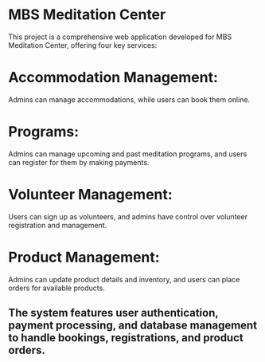 # MBS Meditation Center
This project is a comprehensive web application developed for MBS Meditation Center, offering four key services:

# Accommodation Management: 
Admins can manage accommodations, while users can book them online.
# Programs: 
Admins can manage upcoming and past meditation programs, and users can register for them by making payments.
# Volunteer Management: 
Users can sign up as volunteers, and admins have control over volunteer registration and management.
# Product Management: 
Admins can update product details and inventory, and users can place orders for available products.

## The system features user authentication, payment processing, and database management to handle bookings, registrations, and product orders.


